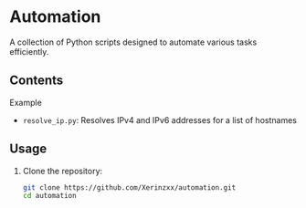 # Automation

A collection of Python scripts designed to automate various tasks efficiently.

## Contents
Example 
- `resolve_ip.py`: Resolves IPv4 and IPv6 addresses for a list of hostnames

## Usage

1. Clone the repository:
   ```bash
   git clone https://github.com/Xerinzxx/automation.git
   cd automation
